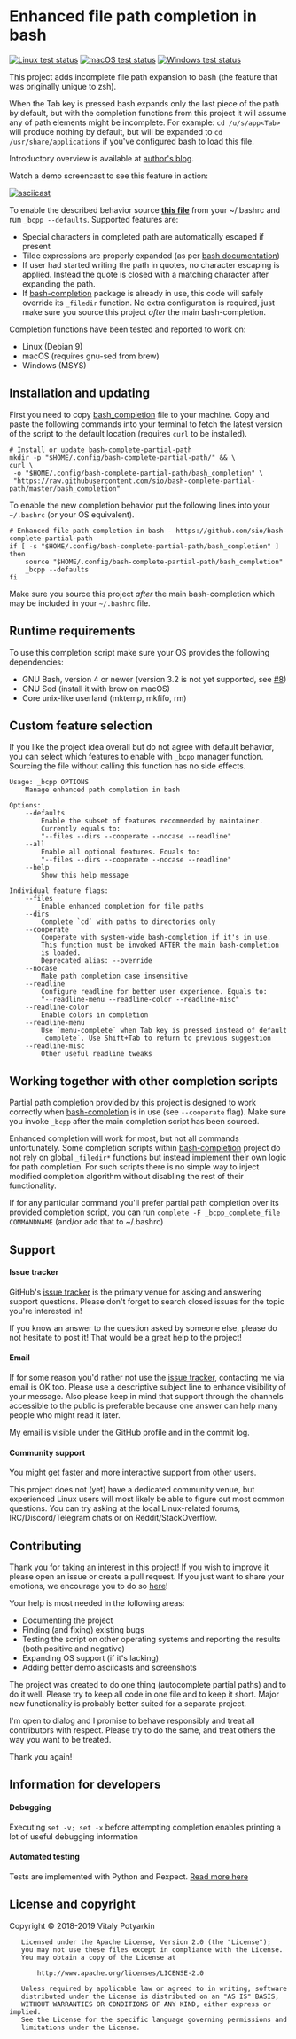 # Enhanced file path completion in bash


[![Linux test status](https://img.shields.io/circleci/build/gh/sio/bash-complete-partial-path?label=linux-test)][badge-link]
[![macOS test status](https://img.shields.io/github/workflow/status/sio/bash-complete-partial-path/ci-github?label=macos-test)][badge-link]
[![Windows test status](https://img.shields.io/badge/windows--test-manual-yellow)][badge-link]

[badge-link]: tests/README.md


This project adds incomplete file path expansion to bash (the feature that was
originally unique to zsh).

When the Tab key is pressed bash expands only the last piece of the path by
default, but with the completion functions from this project it will assume any
of path elements might be incomplete. For example: `cd /u/s/app<Tab>` will
produce nothing by default, but will be expanded to `cd /usr/share/applications`
if you've configured bash to load this file.

Introductory overview is available at
[author's blog](https://potyarkin.ml/posts/2018/enhanced-file-path-completion-in-bash-like-in-zsh/).

Watch a demo screencast to see this feature in action:

[![asciicast](https://asciinema.org/a/191776.svg)](https://asciinema.org/a/191776)

To enable the described behavior source [**this file**][main] from your
~/.bashrc and run `_bcpp --defaults`. Supported features are:

- Special characters in completed path are automatically escaped if present
- Tilde expressions are properly expanded (as per [bash documentation])
- If user had started writing the path in quotes, no character escaping is
  applied. Instead the quote is closed with a matching character after expanding
  the path.
- If [bash-completion] package is already in use, this code will safely override
  its `_filedir` function. No extra configuration is required, just make sure
  you source this project *after* the main bash-completion.

Completion functions have been tested and reported to work on:

- Linux (Debian 9)
- macOS (requires gnu-sed from brew)
- Windows (MSYS)


## Installation and updating

First you need to copy [bash_completion][main] file to your machine.  Copy and
paste the following commands into your terminal to fetch the latest version of
the script to the default location (requires `curl` to be installed).

```shell
# Install or update bash-complete-partial-path
mkdir -p "$HOME/.config/bash-complete-partial-path/" && \
curl \
 -o "$HOME/.config/bash-complete-partial-path/bash_completion" \
 "https://raw.githubusercontent.com/sio/bash-complete-partial-path/master/bash_completion"
```

To enable the new completion behavior put the following lines into your
`~/.bashrc` (or your OS equivalent).

```shell
# Enhanced file path completion in bash - https://github.com/sio/bash-complete-partial-path
if [ -s "$HOME/.config/bash-complete-partial-path/bash_completion" ]
then
    source "$HOME/.config/bash-complete-partial-path/bash_completion"
    _bcpp --defaults
fi
```

Make sure you source this project *after* the main bash-completion which may be
included in your  `~/.bashrc` file.


## Runtime requirements

To use this completion script make sure your OS provides the following
dependencies:

- GNU Bash, version 4 or newer (version 3.2 is not yet supported, see
  [#8](https://github.com/sio/bash-complete-partial-path/issues/8))
- GNU Sed (install it with brew on macOS)
- Core unix-like userland (mktemp, mkfifo, rm)


## Custom feature selection

If you like the project idea overall but do not agree with default behavior,
you can select which features to enable with `_bcpp` manager function. Sourcing
the file without calling this function has no side effects.

```
Usage: _bcpp OPTIONS
    Manage enhanced path completion in bash

Options:
    --defaults
        Enable the subset of features recommended by maintainer.
        Currently equals to:
        "--files --dirs --cooperate --nocase --readline"
    --all
        Enable all optional features. Equals to:
        "--files --dirs --cooperate --nocase --readline"
    --help
        Show this help message

Individual feature flags:
    --files
        Enable enhanced completion for file paths
    --dirs
        Complete `cd` with paths to directories only
    --cooperate
        Cooperate with system-wide bash-completion if it's in use.
        This function must be invoked AFTER the main bash-completion
        is loaded.
        Deprecated alias: --override
    --nocase
        Make path completion case insensitive
    --readline
        Configure readline for better user experience. Equals to:
        "--readline-menu --readline-color --readline-misc"
    --readline-color
        Enable colors in completion
    --readline-menu
        Use `menu-complete` when Tab key is pressed instead of default
        `complete`. Use Shift+Tab to return to previous suggestion
    --readline-misc
        Other useful readline tweaks
```


## Working together with other completion scripts

Partial path completion provided by this project is designed to work correctly
when [bash-completion] is in use (see `--cooperate` flag). Make sure you
invoke `_bcpp` after the main completion script has been sourced.

Enhanced completion will work for most, but not all commands unfortunately.
Some completion scripts within [bash-completion] project do not rely on global
`_filedir*` functions but instead implement their own logic for path
completion. For such scripts there is no simple way to inject modified
completion algorithm without disabling the rest of their functionality.

If for any particular command you'll prefer partial path completion over its
provided completion script, you can run `complete -F _bcpp_complete_file
COMMANDNAME` (and/or add that to ~/.bashrc)


## Support

#### Issue tracker

GitHub's [issue tracker] is the primary venue for asking and answering support
questions. Please don't forget to search closed issues for the topic you're
interested in!

If you know an answer to the question asked by someone else, please do not
hesitate to post it! That would be a great help to the project!

#### Email

If for some reason you'd rather not use the [issue tracker], contacting me via
email is OK too. Please use a descriptive subject line to enhance visibility
of your message. Also please keep in mind that support through the channels
accessible to the public is preferable because one answer can help many people
who might read it later.

My email is visible under the GitHub profile and in the commit log.

#### Community support

You might get faster and more interactive support from other users.

This project does not (yet) have a dedicated community venue, but experienced
Linux users will most likely be able to figure out most common questions. You
can try asking at the local Linux-related forums, IRC/Discord/Telegram chats
or on Reddit/StackOverflow.


## Contributing

Thank you for taking an interest in this project! If you wish to improve it
please open an issue or create a pull request.
If you just want to share your emotions, we encourage you to do so
[here](https://github.com/sio/bash-complete-partial-path/issues/6)!

Your help is most needed in the following areas:

- Documenting the project
- Finding (and fixing) existing bugs
- Testing the script on other operating systems and reporting the results (both
  positive and negative)
- Expanding OS support (if it's lacking)
- Adding better demo asciicasts and screenshots

The project was created to do one thing (autocomplete partial paths) and to do
it well. Please try to keep all code in one file and to keep it short. Major new
functionality is probably better suited for a separate project.

I'm open to dialog and I promise to behave responsibly and treat all
contributors with respect. Please try to do the same, and treat others the way
you want to be treated.

Thank you again!


## Information for developers

#### Debugging

Executing `set -v; set -x` before attempting completion enables printing a lot
of useful debugging information

#### Automated testing

Tests are implemented with Python and Pexpect. [Read more here](tests/README.md)


## License and copyright

Copyright © 2018-2019 Vitaly Potyarkin

```
   Licensed under the Apache License, Version 2.0 (the "License");
   you may not use these files except in compliance with the License.
   You may obtain a copy of the License at

       http://www.apache.org/licenses/LICENSE-2.0

   Unless required by applicable law or agreed to in writing, software
   distributed under the License is distributed on an "AS IS" BASIS,
   WITHOUT WARRANTIES OR CONDITIONS OF ANY KIND, either express or implied.
   See the License for the specific language governing permissions and
   limitations under the License.
```

[bash-completion]: https://github.com/scop/bash-completion
[bash documentation]: https://www.gnu.org/software/bash/manual/html_node/Tilde-Expansion.html
[main]: bash_completion
[issue tracker]: https://github.com/sio/bash-complete-partial-path/issues
